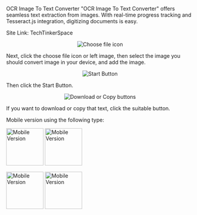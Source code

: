 OCR Image To Text Converter
"OCR Image To Text Converter" offers seamless text extraction from images. With real-time progress tracking and Tesseract.js integration, digitizing documents is easy.

Site Link: TechTinkerSpace

<p align="center">
  <img src="https://github.com/deemalvidarshana/OCR-Image-To-Text/assets/155978063/fd2a4df4-2a52-4f33-b985-c7d6fbc641c1" alt="Choose file icon">
</p>
Next, click the choose file icon or left image, then select the image you should convert image in your device, and add the image.

<p align="center">
  <img src="https://github.com/deemalvidarshana/OCR-Image-To-Text/assets/155978063/58eae5a4-9216-4642-8cfa-130a670c4a76" alt="Start Button">
</p>
Then click the Start Button.

<p align="center">
  <img src="https://github.com/deemalvidarshana/OCR-Image-To-Text/assets/155978063/b79961d8-e9af-4b32-83fd-a6f1188bc1b2" alt="Download or Copy buttons">
</p>
If you want to download or copy that text, click the suitable button.

Mobile version using the following type:

<p >
  <img src="https://github.com/deemalvidarshana/OCR-Image-To-Text/assets/155978063/2f3935b9-0c99-4d3c-ace3-074a92e26893" alt="Mobile Version" width="100">
  <img src="https://github.com/deemalvidarshana/OCR-Image-To-Text/assets/155978063/b0f47827-90a2-44d8-b4a2-bb0fb1edb585" alt="Mobile Version" width="100">
</p>
<p>
  <img src="https://github.com/deemalvidarshana/OCR-Image-To-Text/assets/155978063/eb91a680-e249-45b0-9f89-04b5bc7e5b77" alt="Mobile Version" width="100">
  <img src="https://github.com/deemalvidarshana/OCR-Image-To-Text/assets/155978063/e01a6730-f586-4721-83ee-cddb55e7e238" alt="Mobile Version" width="100">
</p>
